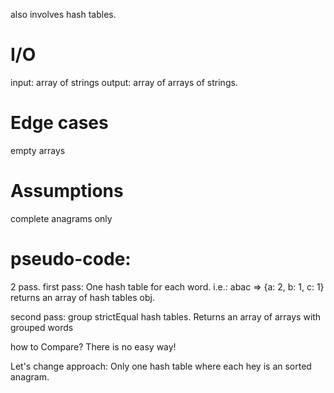 also involves hash tables.

# I/O
input: array of strings
output: array of arrays of strings.

# Edge cases
empty arrays

# Assumptions
complete anagrams only

# pseudo-code:
2 pass.
first pass: One hash table for each word.
i.e.: abac => {a: 2, b: 1, c: 1}
returns an array of hash tables obj.

second pass: group strictEqual hash tables.
Returns an array of arrays with grouped words

how to Compare?
There is no easy way!

Let's change approach:
Only one hash table where each hey is an sorted anagram.